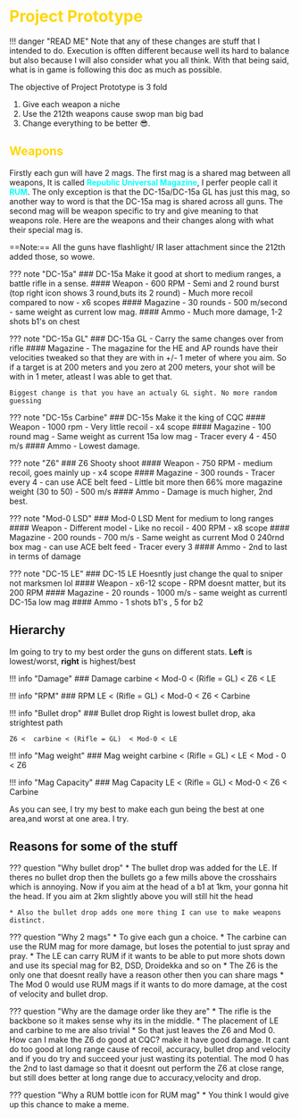 # <span style="color:gold">Project Prototype</span> 

!!! danger "READ ME"
    Note that any of these changes are stuff that I intended to do. Execution is
    offten different because well its hard to balance but also because I will
    also consider what you all think. With that being said, what is in game is following this doc as much as possible.

The objective of Project Prototype is 3 fold

1. Give each weapon a niche
2. Use the 212th weapons cause swop man big bad
3. Change everything to be better 😎.


## <span style="color:gold">Weapons</span> 

Firstly each gun will have 2 mags. The first mag is a shared mag between all
weapons, It is called **<span style="color:cyan">Republic Universal Magazine</span>**, I perfer people call it **<span style="color:cyan">RUM</span>**. The only exception is that the DC-15a/DC-15a GL has just this mag, so another way to word is that the DC-15a mag is shared across all guns. The second mag
will be weapon specific to try and give meaning to that weapons role. Here are the weapons and their changes along with what their special mag is.

==Note:== All the guns have flashlight/ IR laser attachment since the 212th added those, so wowe.

??? note "DC-15a"
    ### DC-15a
    Make it good at short to medium ranges, a battle rifle in a sense.
    #### Weapon
    - 600 RPM
    - Semi and 2 round burst (top right icon shows 3 round,buts its 2 round)
    - Much more recoil compared to now
    - x6 scopes
    #### Magazine
    - 30 rounds
    - 500 m/second
    - same weight as current low mag.
    #### Ammo
    - Much more damage, 1-2 shots b1's on chest

??? note "DC-15a GL"
    ### DC-15a GL
    - Carry the same changes over from rifle
    #### Magazine
    - The magazine for the HE and AP rounds have their velocities tweaked so that they are with in +/- 1 meter of where you aim. So if a target is at 200 meters and you zero at 200 meters, your shot will be with in 1 meter, atleast I was able to get that.

    Biggest change is that you have an actualy GL sight. No more random guessing

??? note "DC-15s Carbine"
    ### DC-15s 
    Make it the king of CQC
    #### Weapon
    - 1000 rpm
    - Very little recoil
    - x4 scope
    #### Magazine
    - 100 round mag
    - Same weight as current 15a low mag
    - Tracer every 4
    - 450 m/s
    #### Ammo
    - Lowest damage.


??? note "Z6"
    ### Z6
    Shooty shoot
    #### Weapon
    - 750 RPM
    - medium recoil, goes mainly up
    - x4 scope
    #### Magazine
    - 300 rounds
    - Tracer every 4
    - can use ACE belt feed
    - Little bit more then 66% more magazine weight (30 to 50)
    - 500 m/s
    #### Ammo
    - Damage is much higher, 2nd best.

??? note "Mod-0 LSD"
    ### Mod-0 LSD
    Ment for medium to long ranges
    #### Weapon
    - Different model
    - Like no recoil
    - 400 RPM
    - x8 scope
    #### Magazine
    - 200 rounds
    - 700 m/s
    - Same weight as current Mod 0 240rnd box mag
    - can use ACE belt feed
    - Tracer every 3
    #### Ammo
    - 2nd to last in terms of damage

??? note "DC-15 LE"
    ### DC-15 LE
    Hoesntly just change the qual to sniper not marksmen lol
    #### Weapon
    - x6-12 scope
    - RPM doesnt matter, but its 200 RPM
    #### Magazine
    - 20 rounds
    - 1000 m/s
    - same weight as currentl DC-15a low mag
    #### Ammo 
    - 1 shots b1's , 5 for b2

## Hierarchy

Im going to try to my best order the guns on different stats. **Left** is lowest/worst, **right** is highest/best


!!! info "Damage"
    ### Damage
    carbine < Mod-0 < (Rifle = GL) < Z6 < LE

    
!!! info "RPM"
    ### RPM
    LE < (Rifle = GL) < Mod-0 < Z6 < Carbine

!!! info "Bullet drop"
    ### Bullet drop
    Right is lowest bullet drop, aka strightest path

    Z6 <  carbine < (Rifle = GL)  < Mod-0 < LE

!!! info "Mag weight"
    ### Mag weight
    carbine < (Rifle = GL) < LE < Mod - 0 < Z6

!!! info "Mag Capacity"
    ### Mag Capacity
    LE < (Rifle = GL) < Mod-0 < Z6 < Carbine

As you can see, I try my best to make each gun being the best at one area,and worst at one area. I try.

## Reasons for some of the stuff

??? question "Why bullet drop" 
    * The bullet drop was added for the LE. If theres
    no bullet drop then the bullets go a few mills above the crosshairs which is
    annoying. Now if you aim at the head of a b1 at 1km, your gonna hit the
    head. If you aim at 2km slightly above you will still hit the head

    * Also the bullet drop adds one more thing I can use to make weapons distinct.

??? question "Why 2 mags" 
    * To give each gun a choice. 
    * The carbine can use the RUM mag for more damage, but loses the potential to just spray and pray.
    * The LE can carry RUM if it wants to be able to put more shots down and use its special mag for B2, DSD, Droidekka and so on
    * The Z6 is the only one that doesnt really have a reason other then you can share mags
    * The Mod 0 would use RUM mags if it wants to do more damage, at the cost of velocity and bullet drop.

??? question "Why are the damage order like they are" 
    * The rifle is the backbone so it makes sense why its in the middle.
    * The placement of LE and carbine to me are also trivial
    * So that just leaves the Z6 and Mod 0. How can I make the Z6 do good at CQC? make it have good damage. It cant do too good at long range cause of recoil, accuracy, bullet drop and velocity and if you do try and succeed your just wasting its potential. The mod 0 has the 2nd to last damage so that it doesnt out perform the Z6 at close range, but still does better at long range due to accuracy,velocity and drop.

??? question "Why a RUM bottle icon for RUM mag" 
    * You think I would give up this chance to make a meme.